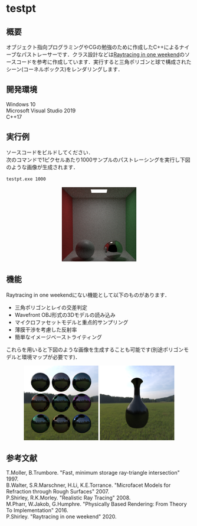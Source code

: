 # testpt

## 概要

オブジェクト指向プログラミングやCGの勉強のために作成したC++によるナイーブなパストレーサーです．クラス設計などは[Raytracing in one weekend](https://raytracing.github.io/)のソースコードを参考に作成しています．実行すると三角ポリゴンと球で構成されたシーン(コーネルボックス)をレンダリングします．

## 開発環境

Windows 10  
Microsoft Visual Studio 2019  
C++17

## 実行例

ソースコードをビルドしてください．  
次のコマンドで1ピクセルあたり1000サンプルのパストレーシングを実行し下図のような画像が生成されます．

```bash
testpt.exe 1000
```

<div align="center">
  <img src="imgs/img1.png" width=40% />
</div>

## 機能

Raytracing in one weekendにない機能として以下のものがあります．

- 三角ポリゴンとレイの交差判定
- Wavefront OBJ形式の3Dモデルの読み込み
- マイクロファセットモデルと重点的サンプリング
- 薄膜干渉を考慮した反射率
- 簡単なイメージベーストライティング

これらを用いると下図のような画像を生成することも可能です(別途ポリゴンモデルと環境マップが必要です)．

<div align="center">
  <img src="imgs/img2.png" width=40% />
  <img src="imgs/img3.png" width=40%/>
</div>

## 参考文献

T.Moller, B.Trumbore. "Fast, minimum storage ray-triangle intersection" 1997.  
B.Walter, S.R.Marschner, H.Li, K.E.Torrance. "Microfacet Models for Refraction through Rough Surfaces" 2007.  
P.Shirley, R.K.Morley. "Realistic Ray Tracing" 2008.  
M.Pharr, W.Jakob, G.Humphre. "Physically Based Rendering: From Theory To Implementation" 2016.  
P.Shirley. "Raytracing in one weekend" 2020.  
